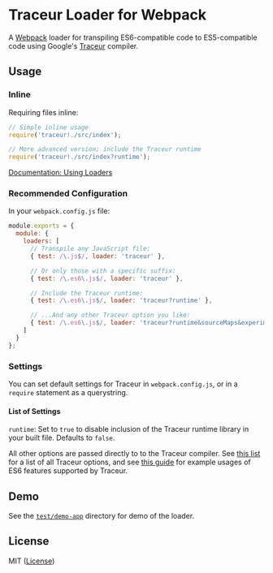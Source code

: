 Traceur Loader for Webpack
==========================

A [Webpack][] loader for transpiling ES6-compatible code to ES5-compatible code using Google's [Traceur][] compiler.


## Usage

### Inline

Requiring files inline:

```javascript
// Simple inline usage
require('traceur!./src/index');

// More advanced version; include the Traceur runtime
require('traceur!./src/index?runtime');
```

[Documentation: Using Loaders][]

### Recommended Configuration

In your `webpack.config.js` file:

```js
module.exports = {
  module: {
    loaders: [
      // Transpile any JavaScript file:
      { test: /\.js$/, loader: 'traceur' },

      // Or only those with a specific suffix:
      { test: /\.es6\.js$/, loader: 'traceur' },

      // Include the Traceur runtime:
      { test: /\.es6\.js$/, loader: 'traceur?runtime' },

      // ...And any other Traceur option you like:
      { test: /\.es6\.js$/, loader: 'traceur?runtime&sourceMaps&experimental' }
    ]
  }
};
```


### Settings

You can set default settings for Traceur in `webpack.config.js`, or in a `require` statement as a querystring.

#### List of Settings

`runtime`: Set to `true` to disable inclusion of the Traceur runtime library in your built file. Defaults to `false`.

All other options are passed directly to to the Traceur compiler. See [this list][Traceur options] for a list of all Traceur options, and see [this guide][ES6 options] for example usages of ES6 features supported by Traceur.


## Demo

See the [`test/demo-app`](test/demo-app) directory for demo of the loader.


## License

MIT ([License](LICENSE.md))



<!-- Links -->
[Documentation: Using Loaders]: http://webpack.github.io/docs/using-loaders.html "Documentation: Using Loaders"
[Traceur]: https://github.com/google/traceur-compiler "Traceur"
[Webpack]: https://webpack.github.io/docs/ "Webpack"
[Traceur options]: https://github.com/google/traceur-compiler/blob/aebf32380cfc70f31e940fc3c9ec26279e10b996/src/options.js#L235
[ES6 options]: https://github.com/google/traceur-compiler/wiki/LanguageFeatures
